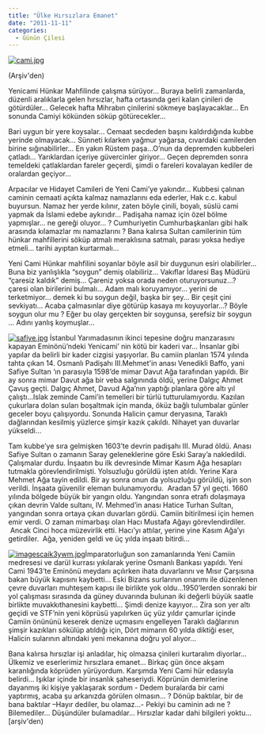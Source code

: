 ```yaml
---
title: "Ülke Hırsızlara Emanet"
date: "2011-11-11"
categories: 
  - Günün Çilesi
---
```


[](/uploads/2011/11/imagescaik3ywm.jpg "imagescaik3ywm.jpg")

[![cami.jpg](/uploads/2011/11/cami.jpg)](/uploads/2011/11/cami.jpg "cami.jpg")

(Arşiv'den)

Yenicami Hünkar Mahfilinde çalışma sürüyor... Buraya belirli zamanlarda, düzenli aralıklarla gelen hırsızlar, hafta ortasında geri kalan çinileri de götürdüler... Gelecek hafta Mihrabın çinilerini sökmeye başlayacaklar... En sonunda Camiyi kökünden söküp götürecekler...

Bari uygun bir yere koysalar... Cemaat secdeden başını kaldırdığında kubbe yerinde olmayacak... Sünneti kılarken yağmur yağarsa, cıvardaki camilerden birine sığınabilirler... En yakın Rüstem paşa...O’nun da depremden kubbeleri çatladı... Yarıklardan içeriye güvercinler giriyor... Geçen depremden sonra temeldeki çatlaklardan fareler geçerdi, şimdi o fareleri kovalayan kediler de oralardan geçiyor...

Arpacılar ve Hidayet Camileri de Yeni Cami’ye yakındır... Kubbesi çalınan caminin cemaati açıkta kalmaz namazlarını eda ederler, Hak c.c. kabul buyursun. Namaz her yerde kılınır, zaten böyle çinili, boyalı, süslü cami yapmak da İslami edebe aykırıdır... Padişaha namaz için özel bölme yapmışlar... ne gereği oluyor... ? Cumhuriyetin Cumhurbaşkanları gibi halk arasında kılamazlar mı namazlarını ? Bana kalırsa Sultan camilerinin tüm hünkar mahfillerini söküp atmalı meraklısına satmalı, parası yoksa hediye etmeli... tarihi ayıptan kurtarmalı...

Yeni Cami Hünkar mahfilini soyanlar böyle asil bir duygunun esiri olabilirler... Buna biz yanlışlıkla “soygun” demiş olabiliriz... Vakıflar İdaresi Baş Müdürü “çaresiz kaldık” demiş... Çareniz yoksa orada neden oturuyorsunuz...? çaresi olan birilerini bulmalı... Adam malı koruyamıyor... yerini de terketmiyor... demek ki bu soygun değil, başka bir şey... Bir çeşit çini sevkiyatı... Acaba çalmasınlar diye götürüp kasaya mı koyuyorlar...? Böyle soygun olur mu ? Eğer bu olay gerçekten bir soygunsa, şerefsiz bir soygun ... Adını yanlış koymuşlar...

[![safiye.jpg](/uploads/2011/11/safiye.jpg)](/uploads/2011/11/safiye.jpg "safiye.jpg")[](/uploads/2011/11/safiye.jpg "safiye.jpg") İstanbul Yarımadasının ikinci tepesine doğru manzarasını kapayan Eminönü’ndeki Yenicami’ nin kötü bir kaderi var... İnsanlar gibi yapılar da belirli bir kader cizgisi yaşıyorlar. Bu camiin planları 1574 yılında tahta çıkan 14. Osmanlı Padişahı III.Mehmet'in anası Venedikli Baffo, yani Safiye Sultan ‘ın parasıyla 1598’de mimar Davut Ağa tarafından yapıldı. Bir ay sonra mimar Davut ağa bir veba salgınında öldü, yerine Dalgıç Ahmet Çavuş geçti. Dalgıç Ahmet, Davud Ağa’nın yaptığı planlara göre altı yıl çalıştı...Islak zeminde Cami’in temelleri bir türlü tutturulamıyordu. Kazılan çukurlara dolan suları boşaltmak için manda, öküz bağlı tulumbalar günler geceler boyu çalışıyordu. Sonunda Halicin çamur deryasına, Taraklı dağlarından kesilmiş yüzlerce şimşir kazık çakıldı. Nihayet yan duvarlar yükseldi...

Tam kubbe’ye sıra gelmişken 1603’te devrin padişahı III. Murad öldü. Anası Safiye Sultan o zamanın Saray geleneklerine göre Eski Saray’a nakledildi. Çalışmalar durdu. İnşaatın bu ilk devresinde Mimar Kasım Ağa hesapları tutmakla görevlendirilmişti. Yolsuzluğu görüldü işten atıldı. Yerine Kara Mehmet Ağa tayin edildi. Bir ay sonra onun da yolsuzluğu görüldü, işin son verildi. İnşaata güvenilir eleman bulunamıyordu.  Aradan 57 yıl geçti. 1660 yılında bölgede büyük bir yangın oldu. Yangından sonra etrafı dolaşmaya çıkan devrin Valde sultanı, IV. Mehmed’in anası Hatice Turhan Sultan, yangından sonra ortaya çıkan duvarları gördü. Camiin bitirilmesi için hemen emir verdi. O zaman mimarbaşı olan Hacı Mustafa Ağayı görevlendirdiler.  Ancak Cinci hoca müzevirlik etti. Hacı’yı attılar, yerine yine Kasım Ağa’yı getirdiler.  Ağa, yeniden geldi ve üç yılda inşaatı bitirdi...

[![imagescaik3ywm.jpg](/uploads/2011/11/imagescaik3ywm.jpg)](/uploads/2011/11/imagescaik3ywm.jpg "imagescaik3ywm.jpg")İmparatorluğun son zamanlarında Yeni Camiin medresesi ve darül kurrası yıkılarak yerine Osmanlı Bankası yapıldı. Yeni Cami 1943’te Eminönü meydanı açılırken ihata duvarlarını ve Mısır Çarşısına bakan büyük kapısını kaybetti... Eski Bizans surlarının onarımı ile düzenlenen çevre duvarları muhteşem kapısı ile birlikte yok oldu...1950’lerden sonraki bir yol çalışması sırasında da güney duvarında bulunan iki değerli büyük saatle birlikte muvakkıthanesini kaybetti... Şimdi denize kayıyor... Zira son yer altı geçidi ve STF’nin yeni köprüsü yapılırken üç yüz yıldır çamurlar içinde Camiin önününü keserek denize uçmasını engelleyen Taraklı dağlarının şimşir kazıkları sökülüp atıldığı için, Dört mimarın 60 yılda diktiği eser, Halicin sularının altındaki yeni mekanına doğru yol alıyor...

Bana kalırsa hırsızlar işi anladılar, hiç olmazsa çinileri kurtaralım diyorlar... Ülkemiz ve eserlerimiz hırsızlara emanet... Birkaç gün önce akşam karanlığında köprüden yürüyordum. Karşımda Yeni Cami hür edasıyla belirdi... Işıklar içinde bir insanlık şaheseriydi. Köprünün demirlerine dayanmış iki kişiye yaklaşarak sordum - Dedem buralarda bir cami yaptırmış, acaba şu arkanızda görülen olmasın... ? Dönüp baktılar, bir de bana baktılar –Hayır dediler, bu olamaz...- Pekiyi bu caminin adı ne ? Bilemediler... Düşündüler bulamadılar... Hırsızlar kadar dahi bilgileri yoktu... \[arşiv'den)
